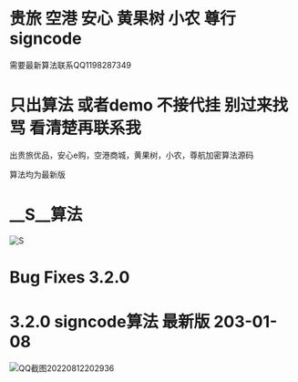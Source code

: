 
# 贵旅 空港 安心 黄果树 小农 尊行signcode

需要最新算法联系QQ1198287349

# 只出算法 或者demo 不接代挂 别过来找骂 看清楚再联系我

出贵旅优品，安心e购，空港商城，黄果树，小农，尊航加密算法源码

算法均为最新版

# __S__算法

![__S__](https://user-images.githubusercontent.com/38068634/182024535-e8be523a-71be-41df-9f2e-1537b38be0e0.png)



# Bug Fixes 3.2.0

# 3.2.0 signcode算法 最新版 203-01-08
![QQ截图20220812202936](https://user-images.githubusercontent.com/38068634/184354269-b9cff0bc-f5f1-466a-96d7-561a445e1411.png)




